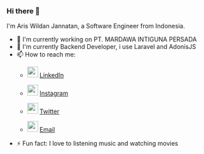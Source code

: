 ### Hi there 👋

I'm Aris Wildan Jannatan, a Software Engineer from Indonesia.

- 🔭 I'm currently working on PT. MARDAWA INTIGUNA PERSADA
- 🌱 I'm currently Backend Developer, i use Laravel and AdonisJS
- 📫 How to reach me:
    - <img src="https://play-lh.googleusercontent.com/kMofEFLjobZy_bCuaiDogzBcUT-dz3BBbOrIEjJ-hqOabjK8ieuevGe6wlTD15QzOqw" width="25" style="margin-bottom: -8px" /> [LinkedIn](https://www.linkedin.com/in/aris-wildan-b49a24226/)

    - <img src="https://upload.wikimedia.org/wikipedia/commons/thumb/a/a5/Instagram_icon.png/2048px-Instagram_icon.png" width="25" style="margin-bottom: -8px" /> [Instagram](https://www.instagram.com/ariswj_)
    - <img src="https://upload.wikimedia.org/wikipedia/commons/thumb/6/6f/Logo_of_Twitter.svg/512px-Logo_of_Twitter.svg.png" width="25" style="margin-bottom: -8px" /> [Twitter](https://twitter.com/ariswildan7)
    - <img src="https://upload.wikimedia.org/wikipedia/commons/thumb/7/7e/Gmail_icon_%282020%29.svg/100px-Gmail_icon_%282020%29.svg.png" width="25" style="margin-bottom: -5px" /> [Email](mailto:ariswj29@gmail.com)
- ⚡ Fun fact: I love to listening music and watching movies
